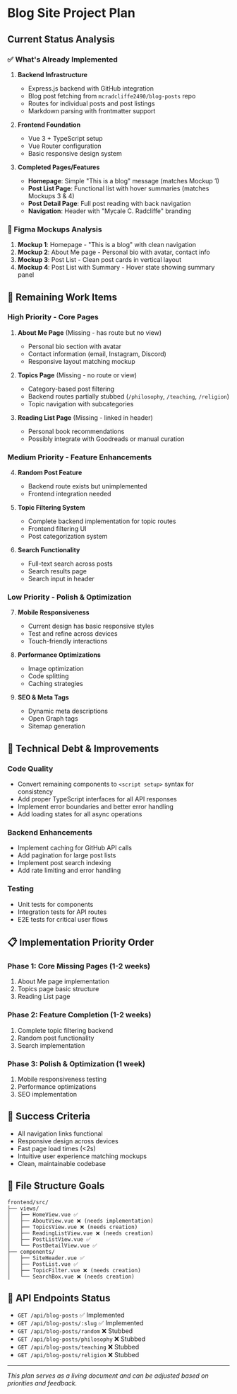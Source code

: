 # Blog Site Project Plan

## Current Status Analysis

### ✅ What's Already Implemented
1. **Backend Infrastructure**
   - Express.js backend with GitHub integration
   - Blog post fetching from `mcradcliffe2490/blog-posts` repo
   - Routes for individual posts and post listings
   - Markdown parsing with frontmatter support

2. **Frontend Foundation**
   - Vue 3 + TypeScript setup
   - Vue Router configuration
   - Basic responsive design system

3. **Completed Pages/Features**
   - **Homepage**: Simple "This is a blog" message (matches Mockup 1)
   - **Post List Page**: Functional list with hover summaries (matches Mockups 3 & 4)
   - **Post Detail Page**: Full post reading with back navigation
   - **Navigation**: Header with "Mycale C. Radcliffe" branding

### 🎨 Figma Mockups Analysis
1. **Mockup 1**: Homepage - "This is a blog" with clean navigation
2. **Mockup 2**: About Me page - Personal bio with avatar, contact info
3. **Mockup 3**: Post List - Clean post cards in vertical layout
4. **Mockup 4**: Post List with Summary - Hover state showing summary panel

## 🚀 Remaining Work Items

### High Priority - Core Pages
1. **About Me Page** (Missing - has route but no view)
   - Personal bio section with avatar
   - Contact information (email, Instagram, Discord)
   - Responsive layout matching mockup

2. **Topics Page** (Missing - no route or view)
   - Category-based post filtering
   - Backend routes partially stubbed (`/philosophy`, `/teaching`, `/religion`)
   - Topic navigation with subcategories

3. **Reading List Page** (Missing - linked in header)
   - Personal book recommendations
   - Possibly integrate with Goodreads or manual curation

### Medium Priority - Feature Enhancements
4. **Random Post Feature**
   - Backend route exists but unimplemented
   - Frontend integration needed

5. **Topic Filtering System**
   - Complete backend implementation for topic routes
   - Frontend filtering UI
   - Post categorization system

6. **Search Functionality**
   - Full-text search across posts
   - Search results page
   - Search input in header

### Low Priority - Polish & Optimization
7. **Mobile Responsiveness**
   - Current design has basic responsive styles
   - Test and refine across devices
   - Touch-friendly interactions

8. **Performance Optimizations**
   - Image optimization
   - Code splitting
   - Caching strategies

9. **SEO & Meta Tags**
   - Dynamic meta descriptions
   - Open Graph tags
   - Sitemap generation

## 🔧 Technical Debt & Improvements

### Code Quality
- Convert remaining components to `<script setup>` syntax for consistency
- Add proper TypeScript interfaces for all API responses
- Implement error boundaries and better error handling
- Add loading states for all async operations

### Backend Enhancements
- Implement caching for GitHub API calls
- Add pagination for large post lists
- Implement post search indexing
- Add rate limiting and error handling

### Testing
- Unit tests for components
- Integration tests for API routes
- E2E tests for critical user flows

## 📋 Implementation Priority Order

### Phase 1: Core Missing Pages (1-2 weeks)
1. About Me page implementation
2. Topics page basic structure
3. Reading List page

### Phase 2: Feature Completion (1-2 weeks)
1. Complete topic filtering backend
2. Random post functionality
3. Search implementation

### Phase 3: Polish & Optimization (1 week)
1. Mobile responsiveness testing
2. Performance optimizations
3. SEO implementation

## 🎯 Success Criteria
- All navigation links functional
- Responsive design across devices
- Fast page load times (<2s)
- Intuitive user experience matching mockups
- Clean, maintainable codebase

## 📁 File Structure Goals
```
frontend/src/
├── views/
│   ├── HomeView.vue ✅
│   ├── AboutView.vue ❌ (needs implementation)
│   ├── TopicsView.vue ❌ (needs creation)
│   ├── ReadingListView.vue ❌ (needs creation)
│   ├── PostListView.vue ✅
│   └── PostDetailView.vue ✅
├── components/
│   ├── SiteHeader.vue ✅
│   ├── PostList.vue ✅
│   ├── TopicFilter.vue ❌ (needs creation)
│   └── SearchBox.vue ❌ (needs creation)
```

## 🔗 API Endpoints Status
- `GET /api/blog-posts` ✅ Implemented
- `GET /api/blog-posts/:slug` ✅ Implemented
- `GET /api/blog-posts/random` ❌ Stubbed
- `GET /api/blog-posts/philosophy` ❌ Stubbed
- `GET /api/blog-posts/teaching` ❌ Stubbed
- `GET /api/blog-posts/religion` ❌ Stubbed

---

*This plan serves as a living document and can be adjusted based on priorities and feedback.*